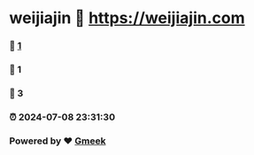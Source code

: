 # weijiajin :link: https://weijiajin.com 
### :page_facing_up: [1](https://weijiajin.com/tag.html) 
### :speech_balloon: 1 
### :hibiscus: 3 
### :alarm_clock: 2024-07-08 23:31:30 
### Powered by :heart: [Gmeek](https://github.com/Meekdai/Gmeek)
